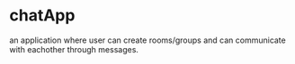 # chatApp
an application where user can create rooms/groups and can communicate with eachother through messages.
